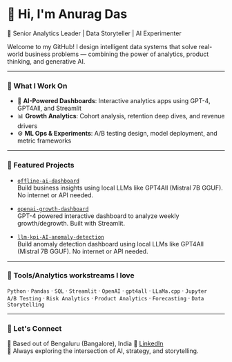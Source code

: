 
# 👋 Hi, I'm Anurag Das

🎯 Senior Analytics Leader | Data Storyteller | AI Experimenter

Welcome to my GitHub! I design intelligent data systems that solve real-world business problems — combining the power of analytics, product thinking, and generative AI.

---

### 🔧 What I Work On

- 🧠 **AI-Powered Dashboards**: Interactive analytics apps using GPT-4, GPT4All, and Streamlit
- 📊 **Growth Analytics**: Cohort analysis, retention deep dives, and revenue drivers
- ⚙️ **ML Ops & Experiments**: A/B testing design, model deployment, and metric frameworks

---

### 🚀 Featured Projects

- [`offline-ai-dashboard`](https://github.com/rambodas/offline-ai-dashboard)  
  Build business insights using local LLMs like GPT4All (Mistral 7B GGUF). No internet or API needed.

- [`openai-growth-dashboard`](https://github.com/rambodas/ai_dashboard_openai_paidAPI)  
  GPT-4 powered interactive dashboard to analyze weekly growth/degrowth. Built with Streamlit.

 - [`llm-kpi-AI-anomaly-detection`](https://github.com/rambodas/llm-kpi-AI-anomaly-detection)  
  Build anomaly detection dashboard using local LLMs like GPT4All (Mistral 7B GGUF). No internet or API needed.

---

### 🧰 Tools/Analytics workstreams I love

`Python` · `Pandas` · `SQL` · `Streamlit` · `OpenAI` · `gpt4all` · `LLaMa.cpp` · `Jupyter`  
`A/B Testing` · `Risk Analytics` · `Product Analytics` · `Forecasting` · `Data Storytelling`  

---

### 💬 Let's Connect

📍 Based out of Bengaluru (Bangalore), India
🔗 [LinkedIn](https://www.linkedin.com/in/anurag-das-893175b6/)  
🧠 Always exploring the intersection of AI, strategy, and storytelling.
